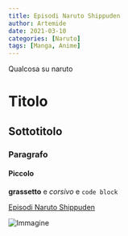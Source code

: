 ```yaml
---
title: Episodi Naruto Shippuden
author: Artemide
date: 2021-03-10
categories: [Naruto]
tags: [Manga, Anime]
---
```


Qualcosa su naruto

# Titolo

## Sottotitolo

### Paragrafo

#### Piccolo

**grassetto** e *corsivo* e `code block`

[Episodi Naruto Shippuden](https://it.wikipedia.org/wiki/Episodi_di_Naruto:_Shippuden)

![Immagine](https://staticdelivery.nexusmods.com/mods/633/images/107-1-1427994801.jpg)